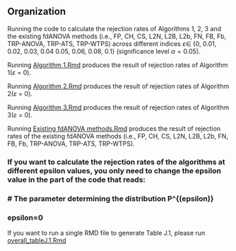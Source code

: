
## Organization
Running the code to calculate the rejection rates of Algorithms 1, 2, 3 and the existing fdANOVA methods (i.e., FP, CH, CS, L2N, L2B, L2b, FN, FB, Fb, TRP-ANOVA, TRP-ATS, TRP-WTPS) across different indices $\varepsilon\in$ \{0, 0.01, 0.02, 0.03, 0.04 0.05, 0.06, 0.08, 0.1\} (significance level $\alpha = 0.05$).


Running [Algorithm 1.Rmd](https://github.com/JinyuWang123/TDA/blob/197cc4a85b58e1bb22d84756c1476c10998d4b62/Simulation%20Study/Table%20J.1/Algorithm%201.Rmd) produces the result of rejection rates of Algorithm 1($\varepsilon$ = 0).

Running [Algorithm 2.Rmd](https://github.com/JinyuWang123/TDA/blob/b7d4213f0c53cea4c6970af4b1c736ebc30864de/Simulation%20Study/Table%20J.1/Algorithm%202.Rmd) produces the result of rejection rates of Algorithm 2($\varepsilon$ = 0).

Running [Algorithm 3.Rmd](https://github.com/JinyuWang123/TDA/blob/89476ff46ba466664474b85e14e7e34a76e0bc82/Simulation%20Study/Table%20J.1/Algorithm%203.Rmd) produces the result of rejection rates of Algorithm 3($\varepsilon$ = 0).

Running [Existing fdANOVA methods.Rmd](https://github.com/JinyuWang123/TDA/blob/ee08fe3ae1ff7de2eae6f915531e18d985d31077/Simulation%20Study/Table%20J.1/Existing%20fdANOVA%20methods.Rmd) produces the result of rejection rates of the existing fdANOVA methods (i.e., FP, CH, CS, L2N, L2B, L2b, FN, FB, Fb, TRP-ANOVA, TRP-ATS, TRP-WTPS).

### If you want to calculate the rejection rates of the algorithms at different epsilon values, you only need to change the epsilon value in the part of the code that reads: 

### # The parameter determining the distribution P^{(epsilon)} 
### epsilon=0

If you want to run a single RMD file to generate Table J.1, please run [overall_tableJ.1.Rmd
](https://github.com/JinyuWang123/TDA/blob/397f79407c7a5d758814f393d28a79c98e1653be/Simulation%20Study/Table%20J.1/overall_tableJ.Rmd)
